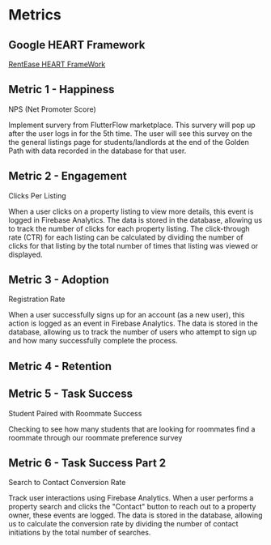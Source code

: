 # Metrics

## Google HEART Framework
[RentEase HEART FrameWork](https://docs.google.com/presentation/d/1lZQ8L8J6KBpiQgjMlItVQNbLG9vUb1vhW1mT_8wzphU/edit?usp=sharing)

## Metric 1 - Happiness 
NPS (Net Promoter Score)

Implement survery from FlutterFlow marketplace. This survery will pop up after the user logs in for the 5th time. The user will see this survey on the the general listings page for students/landlords at the end of the Golden Path with data recorded in the database for that user.

## Metric 2 - Engagement
Clicks Per Listing

When a user clicks on a property listing to view more details, this event is logged in Firebase Analytics. The data is stored in the database, allowing us to track the number of clicks for each property listing. The click-through rate (CTR) for each listing can be calculated by dividing the number of clicks for that listing by the total number of times that listing was viewed or displayed.

## Metric 3 - Adoption
Registration Rate

When a user successfully signs up for an account (as a new user), this action is logged as an event in Firebase Analytics. The data is stored in the database, allowing us to track the number of users who attempt to sign up and how many successfully complete the process.

## Metric 4 - Retention



## Metric 5 - Task Success
Student Paired with Roommate Success

Checking to see how many students that are looking for roommates find a roommate through our roommate preference survey

## Metric 6 - Task Success Part 2
Search to Contact Conversion Rate

Track user interactions using Firebase Analytics. When a user performs a property search and clicks the "Contact" button to reach out to a property owner, these events are logged. The data is stored in the database, allowing us to calculate the conversion rate by dividing the number of contact initiations by the total number of searches.




